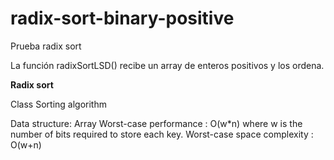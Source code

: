 # radix-sort-binary-positive
Prueba radix sort

La función radixSortLSD() recibe un array de enteros positivos y los ordena.

**Radix sort**

Class	Sorting algorithm

Data structure:	Array
Worst-case performance	: O(w*n) where w is the number of bits required to store each key.
Worst-case space complexity	: O(w+n)
